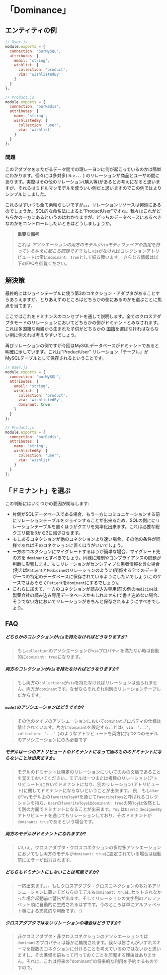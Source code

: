 # 「Dominance」
## エンティティの例


```javascript
// User.js
module.exports = {
  connection: 'ourMySQL',
  attributes: {
    email: 'string',
    wishlist: {
      collection: 'product',
      via: 'wishlistedBy'
    }
  }
};
```


```javascript
// Product.js
module.exports = {
  connection: 'ourRedis',
  attributes: {
    name: 'string',
    wishlistedBy: {
      collection: 'user',
      via: 'wishlist'
    }
  }
};
```

### 問題

このアダプタをまたがるデータ間での理レーヨンに何が起こっているのかは簡単にわかります。個々には多対多( `N->...` ) のリレーションが商品とユーザの間にあります。実際はその他のリレーション(購入等)があるとお考えになると思いますが、それらはミドルマンモデルを使ういい例だと思いますのでこの例ではよりシンプルにしました。

これらはすいつも全て素晴らしいですが。。。リレーションリソースは何処にあるのでしょうか。SQL的な命名法によると”ProductUser”ですね。我々はこれがどちらかの一方にあるというのはわかりますが、どっちのデータベースにあるべきなのかをコントロールしたいときはどうしましょうか。

> **重要な備考**
>
> これは _アソシエーションの両方のモデルが`via`モディファイアの指定を持っているゆえに起こる問題です_ !!
> もし`via`がなければコレクションアトリビュートは常に`dominant: true`として振る舞います。
> さらなる情報は以下のFAQを御覧ください。


## 解決策

最終的にはジョインテーブルに使う第3のコネクション・アダプタがあることすらありえますが、とりあえずのところはどちらかの側にあるのかを選ぶことに焦点を当てます。


ここではこれをドミナンスのコンセプトを通して説明します。全てのクロスアダプタモードのリレーションにおいてどちらかの側がドミナントとみなされます。これは多国籍な両親から生まれた子供がどちらかの [国籍](http://en.wikipedia.org/wiki/Japanese_nationality_law)を選ばなければならない例に例えれば考えやすいでしょう。


再びリレーションの例ですが今回はMySQLデータベースがドミナントであると明確に示しています。これは"ProductUser" リレーション「テーブル」がMySQLテーブルとして保存されるということです。


```javascript
// User.js
module.exports = {
  connection: 'ourMySQL',
  attributes: {
    email: 'string',
    wishlist: {
      collection: 'product',
      via: 'wishlistedBy',
      dominant: true
    }
  }
};
```


```javascript
// Product.js
module.exports = {
  connection: 'ourRedis',
  attributes: {
    name: 'string',
    wishlistedBy: {
      collection: 'user',
      via: 'wishlist'
    }
  }
};
```


## 「ドミナント」を選ぶ

この判断にはいくつかの要因が関与します:

+ 片側がSQLデータベースである場合、もう一方にコミュニケーションする前にリレーションテーブルをジョインすることが出来るため、SQLの側ににリレーションテーブルを置くほうがクエリを効率化出来ます。これは必要な総クエリ数を3から2に減少させます。
+ もしあるコネクションが他のコネクションより速い場合、その他の条件が同様であればそのコネクションに置くほうがいいでしょう。
+ 一方のコネクションにマイグレートするほうが簡単な場合、マイグレート先の方を `dominant`とすべきでしょう。同様に規制やコンプライアンスの問題が判断に影響します。もしリレーションがセンシティブな患者情報を含む場合(例えば`Patient`と`Medicine`のリレーションのように)関係する全てのデータが一つの特定のデータベースに保存されているようにしたいでしょう(このケースではおそらく`Patient`を`dominant`にするでしょう)。
+ これらに加えて、一方のコネクションが読み込み専用(前の例の`Medicine`は製薬会社の読み込み専用データベースかもしれません)で書き込めない場合、そうでない方においてリレーションがきちんと保存されるようにすべきでしょう。



## FAQ


##### どちらかのコレクションが`via`を持たなければどうなりますか?

> もし`collection`のアソシエーションが`via`プロパティを満たない時は自動的に`dominant: true`になります。


##### 両方のコレクションが`via`を持たなければどうなりますか?

> もし両方の`collections`が`via`を持たなければリレーションは張られません。両方が`dominant`です。なぜならそれぞれ別別のリレーションテーブルだからです。

##### `model`のアソシエーションはどうですか?

> その他のタイプのアソシエーションにおいて`dominant`プロパティの仕様は禁止されています。片方に`dominant`を設定することは`{ via: '...', collection: '...' }`のようなアトリビュートを両方に持つ2つのモデルのアソシエーションにのみ必要です


##### モデルは一つのアトリビュートのドミナントになって別のもののドミナントにならないことは出来ますか。
> モデルのドミナントは特定のリレーションについてのみの文脈であることを覚えておいてください。モデルは一つまたは複数のリレーション(アトリビュート)においてドミナントになり、別のリレーション(アトリビュート)に関してドミナントにならないということが出来ます。
> 例　もし`User`が`Toy`モデル上の`favoriteToyOf`を通じて`favoriteToys`と呼ばれるコレクションを持ち、`User`の`favoriteToys`は`dominant: true`の時`Toy`は依然として別の方面でドミナントになることが出来ます。`Toy` は`User`に `designedBy`アトリビュートを通じてもリレーションしており、そのドミナントが`dominant: true`であるという場合です。


##### 両方のモデルがドミナントになれますか?

> いいえ。クロスアダプタ・クロスコネクションの多対多アソシエーションにおいてもし両方のモデルが`dominant: true`に設定されている場合は起動前にエラーが出力されます。


##### どちらもドミナントにしないことは可能ですか?

> 一応出来ます。。。もしクロスアダプタ・クロスコネクションの多対多アソシエーションに置いてどちらのモデルも`dominant: true`にセットされなかった場合起動前に警告が出ます、そしてリレーションの文字列のアルファベット順に自動的に生成されるはずです。今のところは単にアルファベット順による恣意的な判断です。 :)

##### クロスアダプタではないリレーションの場合はどうですか?

> 非クロスアダプタ・非クロスコネクションのアソシエーションでは`dominant`のプロパティは静かに無視されます。我々は皆さんがいずれスキーマを複数のコネクションに分けることを考えているのではないかと思いますし、その準備を前もって行っておくことを邪魔する理由はありません。それに、これは将来の"dominant"の将来的な利用を予約するものですので。


<docmeta name="uniqueID" value="Dominance904539">
<docmeta name="displayName" value="Dominance">

